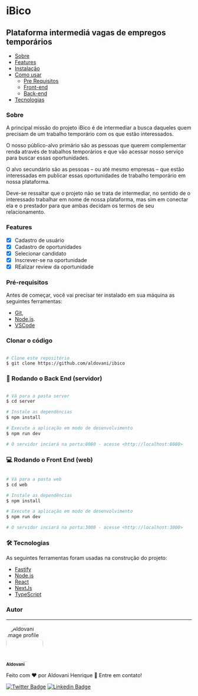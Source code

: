 # iBico
## Plataforma intermediá vagas de empregos temporários  

- [Sobre](#Sobre)
- [Features](#features)
- [Instalação](#instalacao)
- [Como usar](#como-usar)
  - [Pre Requisitos](#pre-requisitos)
  - [Front-end](#front-end)
  - [Back-end](#Back-end)
- [Tecnologias](#tecnologias)


### Sobre

A principal missão do projeto iBico é de intermediar a busca daqueles quem precisam de um trabalho temporário com os que estão interessados. 

O nosso público-alvo primário são as pessoas que querem complementar renda através de trabalhos temporários e que vão acessar nosso serviço para buscar essas oportunidades. 

O alvo secundário são as pessoas – ou até mesmo empresas – que estão interessadas em publicar essas oportunidades de trabalho temporário em nossa plataforma. 

 Deve-se ressaltar que o projeto não se trata de intermediar, no sentido de o interessado trabalhar em nome de nossa plataforma, mas sim em conectar ela e o prestador para que ambas decidam os termos de seu relacionamento. 

### Features

- [x] Cadastro de usuário
- [x] Cadastro de oportunidades
- [x] Selecionar candidato
- [x] Inscrever-se na oportunidade
- [x] REalizar review da oportunidade

### Pré-requisitos
Antes de começar, você vai precisar ter instalado em sua máquina as seguintes ferramentas:

- [Git](https://git-scm.com),
- [Node.js](https://nodejs.org/en/). 
- [VSCode](https://code.visualstudio.com/)

### Clonar o código
```Bash

# Clone este repositório
$ git clone https://github.com/aldovani/ibico

```

### 🎲 Rodando o Back End (servidor)

```bash

# Vá para a pasta server
$ cd server

# Instale as dependências
$ npm install

# Execute a aplicação em modo de desenvolvimento
$ npm run dev

# O servidor inciará na porta:8080 - acesse <http://localhost:8080>
```

### 💻 Rodando o Front End (web)

```bash

# Vá para a pasta web
$ cd web

# Instale as dependências
$ npm install

# Execute a aplicação em modo de desenvolvimento
$ npm run dev

# O servidor inciará na porta:3000 - acesse <http://localhost:3000>
```

### 🛠 Tecnologias

As seguintes ferramentas foram usadas na construção do projeto:

- [Fastify](https://expo.io/)
- [Node.js](https://nodejs.org/en/)
- [React](https://pt-br.reactjs.org/)
- [NextJs](https://pt-br.reactjs.org/)
- [TypeScript](https://www.typescriptlang.org/)


### Autor
---

<a href="https://aldovani.github.io/portfolio/">
 <img style="border-radius: 50%;" src="https://github.com/aldovani.png" width="100px;" alt="Aldovani image profile"/>
 <br />
 <sub><b>Aldovani</b></sub></a> <a href="https://aldovani.github.io/portfolio/" ></a>


Feito com ❤️ por Aldovani Henrique 👋 Entre em contato!

[![Twitter Badge](https://img.shields.io/badge/-@aldovanih-1ca0f1?style=flat-square&labelColor=1ca0f1&logo=twitter&logoColor=white&link=https://twitter.com/aldovanih)](https://twitter.com/aldovanih) [![Linkedin Badge](https://img.shields.io/badge/-Aldovani-blue?style=flat-square&logo=Linkedin&logoColor=white&link=https://www.linkedin.com/in/aldovani/)](https://www.linkedin.com/in/aldovani/) 
